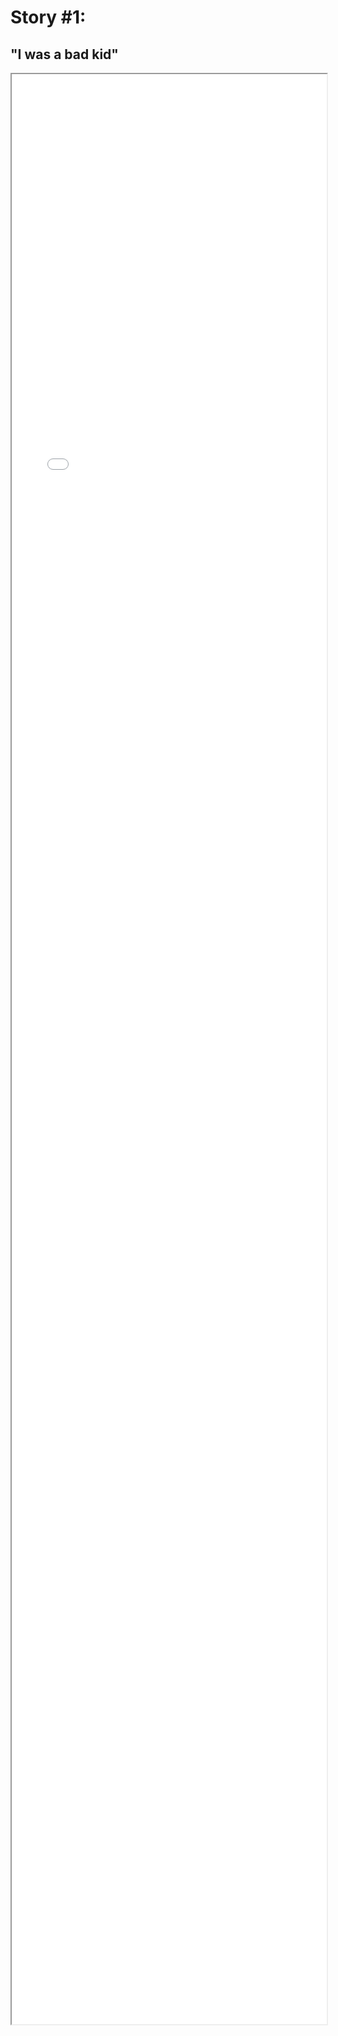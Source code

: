 # Story #1:
## "I was a bad kid"

<iframe src="/stories/1.html" height="80%" width="100%"> </iframe>
